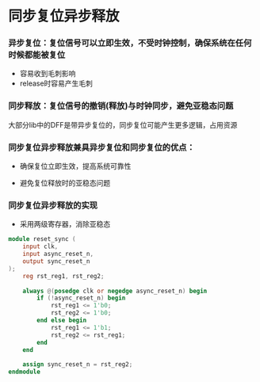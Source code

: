 # 同步复位异步释放

### 异步复位：复位信号可以立即生效，不受时钟控制，确保系统在任何时候都能被复位

- 容易收到毛刺影响
- release时容易产生毛刺

### 同步释放：复位信号的撤销(释放)与时钟同步，避免亚稳态问题

大部分lib中的DFF是带异步复位的，同步复位可能产生更多逻辑，占用资源

### 同步复位异步释放兼具异步复位和同步复位的优点：

 - 确保复位立即生效，提高系统可靠性

 - 避免复位释放时的亚稳态问题

### 同步复位异步释放的实现

- 采用两级寄存器，消除亚稳态

```verilog
module reset_sync (
    input clk,
    input async_reset_n,
    output sync_reset_n
);
    reg rst_reg1, rst_reg2;
    
    always @(posedge clk or negedge async_reset_n) begin
        if (!async_reset_n) begin
            rst_reg1 <= 1'b0;
            rst_reg2 <= 1'b0;
        end else begin
            rst_reg1 <= 1'b1;
            rst_reg2 <= rst_reg1;
        end
    end
    
    assign sync_reset_n = rst_reg2;
endmodule
```
